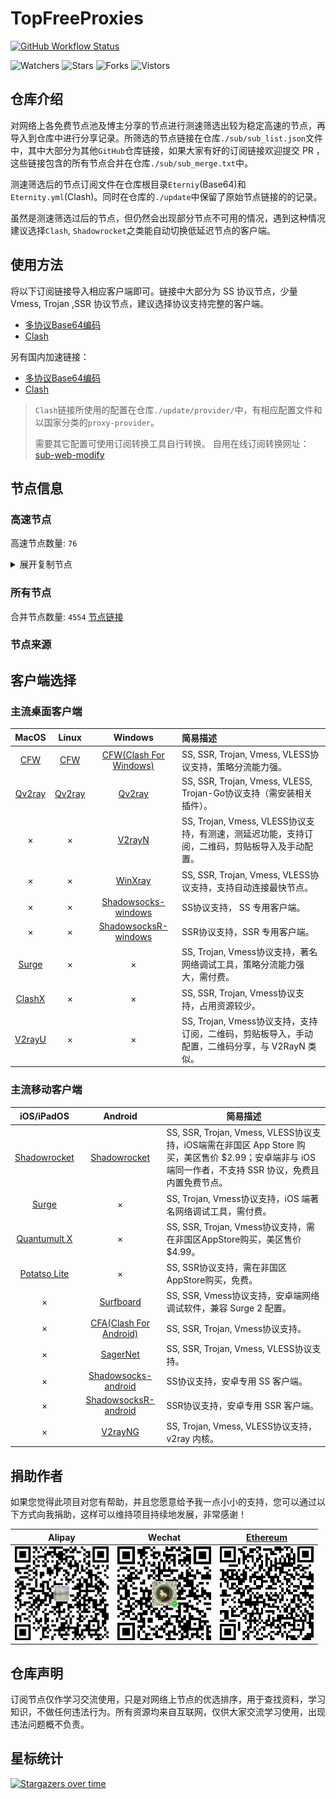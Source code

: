 # TopFreeProxies
[![GitHub Workflow Status](https://img.shields.io/github/workflow/status/alanbobs999/topfreeproxies/sub_merge?label=sub_merge)](https://github.com/alanbobs999/TopFreeProxies/actions/workflows/sub_merge.yml) 

![Watchers](https://img.shields.io/github/watchers/alanbobs999/topfreeproxies) ![Stars](https://img.shields.io/github/stars/alanbobs999/topfreeproxies) ![Forks](https://img.shields.io/github/forks/alanbobs999/topfreeproxies) ![Vistors](https://visitor-badge.laobi.icu/badge?page_id=alanbobs999.topfreeproxies)

## 仓库介绍
对网络上各免费节点池及博主分享的节点进行测速筛选出较为稳定高速的节点，再导入到仓库中进行分享记录。所筛选的节点链接在仓库`./sub/sub_list.json`文件中，其中大部分为其他`GitHub`仓库链接，如果大家有好的订阅链接欢迎提交 PR ，这些链接包含的所有节点合并在仓库`./sub/sub_merge.txt`中。

测速筛选后的节点订阅文件在仓库根目录`Eterniy`(Base64)和`Eternity.yml`(Clash)。同时在仓库的`./update`中保留了原始节点链接的的记录。

虽然是测速筛选过后的节点，但仍然会出现部分节点不可用的情况，遇到这种情况建议选择`Clash`, `Shadowrocket`之类能自动切换低延迟节点的客户端。

## 使用方法
将以下订阅链接导入相应客户端即可。链接中大部分为 SS 协议节点，少量 Vmess, Trojan ,SSR 协议节点，建议选择协议支持完整的客户端。

- [多协议Base64编码](https://raw.githubusercontent.com/alanbobs999/TopFreeProxies/master/Eternity)
- [Clash](https://raw.githubusercontent.com/alanbobs999/TopFreeProxies/master/Eternity.yml)

另有国内加速链接：

- [多协议Base64编码](https://raw.fastgit.org/alanbobs999/TopFreeProxies/master/Eternity)
- [Clash](https://raw.fastgit.org/alanbobs999/TopFreeProxies/master/Eternity.yml)

>`Clash`链接所使用的配置在仓库`./update/provider/`中，有相应配置文件和以国家分类的`proxy-provider`。
>
>需要其它配置可使用订阅转换工具自行转换。
>自用在线订阅转换网址：[sub-web-modify](https://sub.v1.mk/)

## 节点信息
### 高速节点
高速节点数量: `76`
<details>
  <summary>展开复制节点</summary>

    vmess://ewogICJ2IjogMiwKICAicHMiOiAi8J+PgVJFTEFZLTE5OC4xOC4wLjEyLTAwIiwKICAiYWRkIjogImhrLjE5NTM4Mi54eXoiLAogICJwb3J0IjogMTAwMSwKICAiaWQiOiAiMzBkNjAyZmUtZDBjMS00ZGJjLWJlYjYtM2E4YzY1NDYyNzg5IiwKICAiYWlkIjogMCwKICAic2N5IjogImF1dG8iLAogICJuZXQiOiAid3MiLAogICJ0eXBlIjogbnVsbCwKICAiaG9zdCI6ICJoay4xOTUzODIueHl6IiwKICAicGF0aCI6ICIvIiwKICAidGxzIjogZmFsc2UsCiAgInNuaSI6ICIiCn0=
    vmess://ewogICJ2IjogMiwKICAicHMiOiAi8J+PgVJFTEFZLTE5OC4xOC4wLjEzLTAxIiwKICAiYWRkIjogInp6LjE5NTM4Mi54eXoiLAogICJwb3J0IjogMTAwMDUsCiAgImlkIjogIjMwZDYwMmZlLWQwYzEtNGRiYy1iZWI2LTNhOGM2NTQ2Mjc4OSIsCiAgImFpZCI6IDAsCiAgInNjeSI6ICJhdXRvIiwKICAibmV0IjogIndzIiwKICAidHlwZSI6IG51bGwsCiAgImhvc3QiOiAienouMTk1MzgyLnh5eiIsCiAgInBhdGgiOiAiLyIsCiAgInRscyI6IGZhbHNlLAogICJzbmkiOiAiIgp9
    vmess://ewogICJ2IjogMiwKICAicHMiOiAi8J+PgVJFTEFZLTE5OC4xOC4wLjE0LTAyIiwKICAiYWRkIjogImp1eml4anAtMDAxLmRkbnMtb2luay54eXoiLAogICJwb3J0IjogNDAzMjMsCiAgImlkIjogIjRkMGIzYTU3LWE1MmItM2NlZS04MjgxLWQ3MzA5NmFlYzk5MyIsCiAgImFpZCI6IDAsCiAgInNjeSI6ICJhdXRvIiwKICAibmV0IjogIndzIiwKICAidHlwZSI6IG51bGwsCiAgImhvc3QiOiAiJTdCJTIySG9zdCUyMjolMjJqdXppeGpwLTAwMS5kZG5zLW9pbmsueHl6JTIyJTdEIiwKICAicGF0aCI6ICIvano2NjY2NjYiLAogICJ0bHMiOiBmYWxzZSwKICAic25pIjogIiIKfQ==
    vmess://ewogICJ2IjogMiwKICAicHMiOiAi8J+PgVJFTEFZLTE5OC4xOC4wLjEzLTAzIiwKICAiYWRkIjogInp6LjE5NTM4Mi54eXoiLAogICJwb3J0IjogMTAwMDcsCiAgImlkIjogIjMwZDYwMmZlLWQwYzEtNGRiYy1iZWI2LTNhOGM2NTQ2Mjc4OSIsCiAgImFpZCI6IDAsCiAgInNjeSI6ICJhdXRvIiwKICAibmV0IjogIndzIiwKICAidHlwZSI6IG51bGwsCiAgImhvc3QiOiAienouMTk1MzgyLnh5eiIsCiAgInBhdGgiOiAiLyIsCiAgInRscyI6IGZhbHNlLAogICJzbmkiOiAiIgp9
    vmess://ewogICJ2IjogMiwKICAicHMiOiAi8J+PgVJFTEFZLTE5OC4xOC4wLjE1LTA0IiwKICAiYWRkIjogInNnLmF6NjYubWwiLAogICJwb3J0IjogNjEwMDEsCiAgImlkIjogImNiOGFiMjg1LWZhZmMtNDVmNi04N2JjLTk3YTdhMmYyN2Y5ZiIsCiAgImFpZCI6IDAsCiAgInNjeSI6ICJhdXRvIiwKICAibmV0IjogIndzIiwKICAidHlwZSI6IG51bGwsCiAgImhvc3QiOiAiYXdlaWtlamktWW91VHViZS1URyIsCiAgInBhdGgiOiAiLyIsCiAgInRscyI6IGZhbHNlLAogICJzbmkiOiAiIgp9
    vmess://ewogICJ2IjogMiwKICAicHMiOiAi8J+PgVJFTEFZLTE5OC4xOC4wLjEzLTA1IiwKICAiYWRkIjogInp6LjE5NTM4Mi54eXoiLAogICJwb3J0IjogMTAwMDgsCiAgImlkIjogIjMwZDYwMmZlLWQwYzEtNGRiYy1iZWI2LTNhOGM2NTQ2Mjc4OSIsCiAgImFpZCI6IDAsCiAgInNjeSI6ICJhdXRvIiwKICAibmV0IjogIndzIiwKICAidHlwZSI6IG51bGwsCiAgImhvc3QiOiAienouMTk1MzgyLnh5eiIsCiAgInBhdGgiOiAiLyIsCiAgInRscyI6IGZhbHNlLAogICJzbmkiOiAiIgp9
    vmess://ewogICJ2IjogMiwKICAicHMiOiAi8J+PgVJFTEFZLTE5OC4xOC4wLjE2LTA2IiwKICAiYWRkIjogImhrMTQuYmFsYWxhMjAxNi54eXoiLAogICJwb3J0IjogODAsCiAgImlkIjogIjM3MTdmNGEwLTk1NGQtMTFlYy1iYzBjLWQzNDYzNTIzMWQ5OCIsCiAgImFpZCI6IDAsCiAgInNjeSI6ICJhdXRvIiwKICAibmV0IjogIndzIiwKICAidHlwZSI6IG51bGwsCiAgImhvc3QiOiAiaGsxNC5iYWxhbGEyMDE2Lnh5eiIsCiAgInBhdGgiOiAiL2JhbGFsYSIsCiAgInRscyI6IGZhbHNlLAogICJzbmkiOiAiIgp9
    vmess://ewogICJ2IjogMiwKICAicHMiOiAi8J+PgVJFTEFZLTE5OC4xOC4wLjE3LTA3IiwKICAiYWRkIjogImhrMTguYmFsYWxhMjAxNi54eXoiLAogICJwb3J0IjogMTAwODAsCiAgImlkIjogIjM3MTdmNGEwLTk1NGQtMTFlYy1iYzBjLWQzNDYzNTIzMWQ5OCIsCiAgImFpZCI6IDAsCiAgInNjeSI6ICJhdXRvIiwKICAibmV0IjogIndzIiwKICAidHlwZSI6IG51bGwsCiAgImhvc3QiOiAiaGsxOC5iYWxhbGEyMDE2Lnh5eiIsCiAgInBhdGgiOiAiL2hrMTgiLAogICJ0bHMiOiBmYWxzZSwKICAic25pIjogIiIKfQ==
    vmess://ewogICJ2IjogMiwKICAicHMiOiAi8J+HuvCfh7hVUy0xNTQuMTcuMC41Ny0wOCIsCiAgImFkZCI6ICIxNTQuMTcuMC41NyIsCiAgInBvcnQiOiAxMjI5NywKICAiaWQiOiAiOTg0YzNkZGMtNmVhOC00NzZmLWMxYTEtOWEyMmZlY2ZjZGFhIiwKICAiYWlkIjogMCwKICAic2N5IjogImF1dG8iLAogICJuZXQiOiAid3MiLAogICJ0eXBlIjogbnVsbCwKICAiaG9zdCI6ICIxNTQuMTcuMC41NyIsCiAgInBhdGgiOiAiLyIsCiAgInRscyI6IGZhbHNlLAogICJzbmkiOiAiIgp9
    vmess://ewogICJ2IjogMiwKICAicHMiOiAi8J+PgVJFTEFZLTE5OC4xOC4wLjE4LTA5IiwKICAiYWRkIjogInRyYW5zaXQwMS5iYWxhbGEyMDE2Lnh5eiIsCiAgInBvcnQiOiAxMDA4MCwKICAiaWQiOiAiMzcxN2Y0YTAtOTU0ZC0xMWVjLWJjMGMtZDM0NjM1MjMxZDk4IiwKICAiYWlkIjogMCwKICAic2N5IjogImF1dG8iLAogICJuZXQiOiAid3MiLAogICJ0eXBlIjogbnVsbCwKICAiaG9zdCI6ICJ0cmFuc2l0MDEuYmFsYWxhMjAxNi54eXoiLAogICJwYXRoIjogIi9oazE4IiwKICAidGxzIjogZmFsc2UsCiAgInNuaSI6ICIiCn0=
    vmess://ewogICJ2IjogMiwKICAicHMiOiAi8J+HrfCfh7BISy0xMjAuMjMzLjE0Ny4xMTgtMTAiLAogICJhZGQiOiAiMTIwLjIzMy4xNDcuMTE4IiwKICAicG9ydCI6IDUzOTYyLAogICJpZCI6ICJkM2Y0ODYxNC02NmMyLTQxMGUtYTQyZS1jN2UyYWJiOTU0OTYiLAogICJhaWQiOiAwLAogICJzY3kiOiAiYXV0byIsCiAgIm5ldCI6ICJ3cyIsCiAgInR5cGUiOiBudWxsLAogICJob3N0IjogIjEyMC4yMzMuMTQ3LjExOCIsCiAgInBhdGgiOiAiLyIsCiAgInRscyI6IGZhbHNlLAogICJzbmkiOiAiIgp9
    vmess://ewogICJ2IjogMiwKICAicHMiOiAi8J+HuPCfh6xTRy0yMC4yMTIuMjIwLjEwMS0xMSIsCiAgImFkZCI6ICIyMC4yMTIuMjIwLjEwMSIsCiAgInBvcnQiOiA4MDAwLAogICJpZCI6ICJmMDIzZjZlOS00NGMyLTRhZGUtOTJlMS1hMzJlODFhODU1MDAiLAogICJhaWQiOiAwLAogICJzY3kiOiAiYXV0byIsCiAgIm5ldCI6ICJ3cyIsCiAgInR5cGUiOiBudWxsLAogICJob3N0IjogIjIwLjIxMi4yMjAuMTAxIiwKICAicGF0aCI6ICIvIiwKICAidGxzIjogZmFsc2UsCiAgInNuaSI6ICIiCn0=
    vmess://ewogICJ2IjogMiwKICAicHMiOiAi8J+PgVJFTEFZLTE5OC4xOC4wLjE5LTEyIiwKICAiYWRkIjogInN4cXhqLmNuIiwKICAicG9ydCI6IDIxNjQsCiAgImlkIjogImFiYTUwZGQ0LTU0ODQtM2IwNS1iMTRhLTQ2NjFjYWY4NjJkNSIsCiAgImFpZCI6IDQsCiAgInNjeSI6ICJhdXRvIiwKICAibmV0IjogIndzIiwKICAidHlwZSI6IG51bGwsCiAgImhvc3QiOiAic3hxeGouY24iLAogICJwYXRoIjogIi93cyIsCiAgInRscyI6IGZhbHNlLAogICJzbmkiOiAiIgp9
    vmess://ewogICJ2IjogMiwKICAicHMiOiAi8J+PgVJFTEFZLTE5OC4xOC4wLjIwLTEzIiwKICAiYWRkIjogImdkeWQwMS5kZG5zLW9pbmsueHl6IiwKICAicG9ydCI6IDQwMjYzLAogICJpZCI6ICI0ZDBiM2E1Ny1hNTJiLTNjZWUtODI4MS1kNzMwOTZhZWM5OTMiLAogICJhaWQiOiAwLAogICJzY3kiOiAiYXV0byIsCiAgIm5ldCI6ICJ3cyIsCiAgInR5cGUiOiBudWxsLAogICJob3N0IjogImdkeWQwMS5kZG5zLW9pbmsueHl6IiwKICAicGF0aCI6ICIvano2NjY2NjYiLAogICJ0bHMiOiBmYWxzZSwKICAic25pIjogIiIKfQ==
    vmess://ewogICJ2IjogMiwKICAicHMiOiAi8J+PgVJFTEFZLTE5OC4xOC4wLjEzLTE0IiwKICAiYWRkIjogInp6LjE5NTM4Mi54eXoiLAogICJwb3J0IjogMTAwMDMsCiAgImlkIjogIjMwZDYwMmZlLWQwYzEtNGRiYy1iZWI2LTNhOGM2NTQ2Mjc4OSIsCiAgImFpZCI6IDAsCiAgInNjeSI6ICJhdXRvIiwKICAibmV0IjogIndzIiwKICAidHlwZSI6IG51bGwsCiAgImhvc3QiOiAienouMTk1MzgyLnh5eiIsCiAgInBhdGgiOiAiLyIsCiAgInRscyI6IGZhbHNlLAogICJzbmkiOiAiIgp9
    vmess://ewogICJ2IjogMiwKICAicHMiOiAi8J+HuPCfh6xTRy0yMC4yMTIuMjIwLjEwMS0xNSIsCiAgImFkZCI6ICIyMC4yMTIuMjIwLjEwMSIsCiAgInBvcnQiOiA4MDA4LAogICJpZCI6ICJkM2Y0ODYxNC02NmMyLTQxMGUtYTQyZS1jN2UyYWJiOTU0OTYiLAogICJhaWQiOiAwLAogICJzY3kiOiAiYXV0byIsCiAgIm5ldCI6ICJ3cyIsCiAgInR5cGUiOiBudWxsLAogICJob3N0IjogIjIwLjIxMi4yMjAuMTAxIiwKICAicGF0aCI6ICIvIiwKICAidGxzIjogZmFsc2UsCiAgInNuaSI6ICIiCn0=
    vmess://ewogICJ2IjogMiwKICAicHMiOiAi8J+HuvCfh7hVUy0yMDkuOTQuNTYuMTUyLTE2IiwKICAiYWRkIjogIjIwOS45NC41Ni4xNTIiLAogICJwb3J0IjogNDQzLAogICJpZCI6ICIzMDMzZTE1Ny1mZGMzLTQ3YzAtYWUzMi1mYzRmZTY1ZmM2NGQiLAogICJhaWQiOiAwLAogICJzY3kiOiAiYXV0byIsCiAgIm5ldCI6ICJ3cyIsCiAgInR5cGUiOiBudWxsLAogICJob3N0IjogIjIwOS45NC41Ni4xNTIiLAogICJwYXRoIjogIi85YXBRYWJ5ZzlsZSIsCiAgInRscyI6IGZhbHNlLAogICJzbmkiOiAiIgp9
    ss://Y2hhY2hhMjAtaWV0Zi1wb2x5MTMwNTo5YzRjOTRmOC05YzQ2LTQyNmEtOGRhNC0xNjkwMDE4YzcwYzJAZ3oubWlrdXl1bi54eXo6NjAwMDQ=#%F0%9F%8F%81RELAY-198.18.0.21-17
    ss://Y2hhY2hhMjAtaWV0Zi1wb2x5MTMwNTo5YzRjOTRmOC05YzQ2LTQyNmEtOGRhNC0xNjkwMDE4YzcwYzJAZ3oubWlrdXl1bi54eXo6NjAwMTE=#%F0%9F%8F%81RELAY-198.18.0.21-18
    ss://Y2hhY2hhMjAtaWV0Zi1wb2x5MTMwNTo5YzRjOTRmOC05YzQ2LTQyNmEtOGRhNC0xNjkwMDE4YzcwYzJAZ3oubWlrdXl1bi54eXo6NjAwMDM=#%F0%9F%8F%81RELAY-198.18.0.21-19
    ss://Y2hhY2hhMjAtaWV0Zi1wb2x5MTMwNTo5YzRjOTRmOC05YzQ2LTQyNmEtOGRhNC0xNjkwMDE4YzcwYzJAZ3oubWlrdXl1bi54eXo6NjAwMTA=#%F0%9F%8F%81RELAY-198.18.0.21-20
    ss://YWVzLTEyOC1nY206Y2Q3MzlmMzQtYWQzNy00MzNmLTkxMGMtN2VmMmQxYTg4ZjZiQGhrMi5hZWFkLm1sOjEwMQ==#%F0%9F%8F%81RELAY-198.18.0.22-21
    ss://Y2hhY2hhMjAtaWV0Zi1wb2x5MTMwNTo5YzRjOTRmOC05YzQ2LTQyNmEtOGRhNC0xNjkwMDE4YzcwYzJAZ3oubWlrdXl1bi54eXo6NjAwMDg=#%F0%9F%8F%81RELAY-198.18.0.21-22
    ss://YWVzLTEyOC1nY206Y2Q3MzlmMzQtYWQzNy00MzNmLTkxMGMtN2VmMmQxYTg4ZjZiQGhrMy5hZWFkLm1sOjEwMQ==#%F0%9F%8F%81RELAY-198.18.0.23-23
    ss://YWVzLTEyOC1nY206Y2Q3MzlmMzQtYWQzNy00MzNmLTkxMGMtN2VmMmQxYTg4ZjZiQGhrMS5hZWFkLm1sOjEwMQ==#%F0%9F%8F%81RELAY-198.18.0.24-24
    ss://Y2hhY2hhMjAtaWV0Zi1wb2x5MTMwNTo5YzRjOTRmOC05YzQ2LTQyNmEtOGRhNC0xNjkwMDE4YzcwYzJAc2gubWlrdXl1bi54eXo6NjAwMDg=#%F0%9F%8F%81RELAY-198.18.0.25-25
    ss://Y2hhY2hhMjAtaWV0Zi1wb2x5MTMwNTo5YzRjOTRmOC05YzQ2LTQyNmEtOGRhNC0xNjkwMDE4YzcwYzJAZ3oubWlrdXl1bi54eXo6NjAwMDE=#%F0%9F%8F%81RELAY-198.18.0.21-26
    ss://Y2hhY2hhMjAtaWV0Zi1wb2x5MTMwNTo5YzRjOTRmOC05YzQ2LTQyNmEtOGRhNC0xNjkwMDE4YzcwYzJAZ3oubWlrdXl1bi54eXo6NjAwMDI=#%F0%9F%8F%81RELAY-198.18.0.21-27
    ss://Y2hhY2hhMjAtaWV0Zi1wb2x5MTMwNTo5YzRjOTRmOC05YzQ2LTQyNmEtOGRhNC0xNjkwMDE4YzcwYzJAZ3oubWlrdXl1bi54eXo6NjAwMDk=#%F0%9F%8F%81RELAY-198.18.0.21-28
    ss://YWVzLTI1Ni1nY206a0RXdlhZWm9UQmNHa0M0QDYyLjIxMC4xNDAuMTYzOjg4ODE=#%F0%9F%87%A6%F0%9F%87%B6FR-62.210.140.163-29
    ss://YWVzLTI1Ni1nY206UENubkg2U1FTbmZvUzI3QDE5OC41Ny4yNy4xOTE6ODA5MQ==#%F0%9F%87%A8%F0%9F%87%A6CA-198.57.27.191-30
    ss://YWVzLTI1Ni1nY206cEtFVzhKUEJ5VFZUTHRNQDE5OC41Ny4yNy4xOTE6NDQz#%F0%9F%87%A8%F0%9F%87%A6CA-198.57.27.191-31
    ss://YWVzLTI1Ni1nY206S2l4THZLendqZWtHMDBybUAxOTguNTcuMjcuMTkxOjU1MDA=#%F0%9F%87%A8%F0%9F%87%A6CA-198.57.27.191-32
    ss://YWVzLTI1Ni1nY206ZzVNZUQ2RnQzQ1dsSklkQDE5OC41Ny4yNy4xOTE6NTAwMw==#%F0%9F%87%A8%F0%9F%87%A6CA-198.57.27.191-33
    ss://YWVzLTI1Ni1nY206VEV6amZBWXEySWp0dW9TQDE5OC41Ny4yNy4xOTE6NjY5Nw==#%F0%9F%87%A8%F0%9F%87%A6CA-198.57.27.191-34
    ss://YWVzLTI1Ni1nY206ZmFCQW9ENTRrODdVSkc3QDE5OC41Ny4yNy4xOTE6MjM3NQ==#%F0%9F%87%A8%F0%9F%87%A6CA-198.57.27.191-35
    ss://YWVzLTI1Ni1nY206ZmFCQW9ENTRrODdVSkc3QDE5OC41Ny4yNy4xOTE6MjM3Ng==#%F0%9F%87%A8%F0%9F%87%A6CA-198.57.27.191-36
    ss://YWVzLTI1Ni1nY206WTZSOXBBdHZ4eHptR0NAMTk4LjU3LjI3LjE5MTozMzg5#%F0%9F%87%A8%F0%9F%87%A6CA-198.57.27.191-37
    ss://YWVzLTI1Ni1nY206S2l4THZLendqZWtHMDBybUAxOTguNTcuMjcuMTkxOjgwODA=#%F0%9F%87%A8%F0%9F%87%A6CA-198.57.27.191-38
    ss://YWVzLTI1Ni1nY206ZTRGQ1dyZ3BramkzUVlAMTk4LjU3LjI3LjE5MTo5MTAx#%F0%9F%87%A8%F0%9F%87%A6CA-198.57.27.191-39
    ss://YWVzLTI1Ni1nY206WTZSOXBBdHZ4eHptR0NAMTkyLjQ2LjIwOS4xNDY6MzMwNg==#%F0%9F%87%AE%F0%9F%87%B3IN-192.46.209.146-40
    ss://YWVzLTI1Ni1nY206WEtGS2wyclVMaklwNzRAMTk4LjU3LjI3LjE5MTo4MDA5#%F0%9F%87%A8%F0%9F%87%A6CA-198.57.27.191-41
    ss://cmM0LW1kNTpwYXNzaW5mbzEyM0AxMTcuMjguMjQzLjE2NTo4MDUw#%F0%9F%87%AD%F0%9F%87%B0HK-117.28.243.165-42
    ss://YWVzLTI1Ni1nY206UmV4bkJnVTdFVjVBRHhHQDE5OC41Ny4yNy4xOTE6NzAwMg==#%F0%9F%87%A8%F0%9F%87%A6CA-198.57.27.191-43
    ss://cmM0LW1kNTpwYXNzaW5mbzEyM0AxMTcuMjguMjQzLjE3Mzo0MTcz#%F0%9F%87%AD%F0%9F%87%B0HK-117.28.243.173-44
    ss://YWVzLTI1Ni1nY206a0RXdlhZWm9UQmNHa0M0QDE5OC41Ny4yNy4xOTE6ODg4Mg==#%F0%9F%87%A8%F0%9F%87%A6CA-198.57.27.191-45
    ss://YWVzLTI1Ni1nY206ekROVmVkUkZQUWV4Rzl2QDEzNC4xOTUuMTk2LjY4OjYzNzk=#%F0%9F%87%A8%F0%9F%87%A6CA-134.195.196.68-46
    ss://YWVzLTI1Ni1nY206UENubkg2U1FTbmZvUzI3QDEzNC4xOTUuMTk2LjY4OjgwOTA=#%F0%9F%87%A8%F0%9F%87%A6CA-134.195.196.68-47
    ss://YWVzLTI1Ni1nY206WTZSOXBBdHZ4eHptR0NAMTM0LjE5NS4xOTYuNjg6NTYwMQ==#%F0%9F%87%A8%F0%9F%87%A6CA-134.195.196.68-48
    trojan://X9x2vdvYfJZnktyKf5@os2-3.nrojat.com:443?allowInsecure=1#%F0%9F%8F%81RELAY-198.18.0.26-49
    trojan://9zB9WZg2xaJz8pgcR2@os2-1.nrojat.com:443?allowInsecure=1#%F0%9F%8F%81RELAY-198.18.0.27-50
    trojan://X9x2vdvYfJZnktyKf5@os2-4.nrojat.com:443?allowInsecure=1#%F0%9F%8F%81RELAY-198.18.0.28-51
    trojan://9zB9WZg2xaJz8pgcR2@ty1-4.nrojat.com:443?allowInsecure=1#%F0%9F%8F%81RELAY-198.18.0.29-52
    trojan://XSNghEekEu9cSQJk27@os2-2.nrojat.com:443?allowInsecure=1#%F0%9F%8F%81RELAY-198.18.0.30-53
    trojan://RQPyF7mSHx9Bq8kQbF@os1-1.nrojat.com:443?allowInsecure=1#%F0%9F%8F%81RELAY-198.18.0.31-54
    trojan://XSNghEekEu9cSQJk27@ty1-2.nigirocloud.com:443?allowInsecure=1#%F0%9F%8F%81RELAY-198.18.0.32-55
    trojan://RQPyF7mSHx9Bq8kQbF@os2-5.nrojat.com:443?allowInsecure=1#%F0%9F%8F%81RELAY-198.18.0.33-56
    trojan://ca911d30af65ef1b@120.232.192.119:3389?allowInsecure=1#%F0%9F%87%AD%F0%9F%87%B0HK-120.232.192.119-57
    trojan://86231db5-96d0-4271-9977-cae3a0cba614@jgwdj2.gaox.ml:443?allowInsecure=1#%F0%9F%8F%81RELAY-198.18.0.34-58
    trojan://XSNghEekEu9cSQJk27@os2-8.nrojat.com:443?allowInsecure=1#%F0%9F%8F%81RELAY-198.18.0.35-59
    trojan://8vvY3btYPApRtf88QR@os1-5.nrojat.com:443?allowInsecure=1#%F0%9F%8F%81RELAY-198.18.0.36-60
    trojan://f9405c66-97a3-4ec4-8666-ec5f301d4d7c@cdn013.youxi.gay:443?allowInsecure=1#%F0%9F%8F%81RELAY-198.18.0.37-61
    trojan://f9405c66-97a3-4ec4-8666-ec5f301d4d7c@cdn018.youxi.gay:443?allowInsecure=1#%F0%9F%8F%81RELAY-198.18.0.38-62
    trojan://X9x2vdvYfJZnktyKf5@de1-2.nrojat.com:443?allowInsecure=1#%F0%9F%8F%81RELAY-198.18.0.39-63
    trojan://f9405c66-97a3-4ec4-8666-ec5f301d4d7c@cdn017.youxi.gay:443?allowInsecure=1#%F0%9F%8F%81RELAY-198.18.0.40-64
    trojan://8vvY3btYPApRtf88QR@uk1-2.nrojat.com:443?allowInsecure=1#%F0%9F%8F%81RELAY-198.18.0.41-65
    trojan://XSNghEekEu9cSQJk27@uk1-1.nrojat.com:443?allowInsecure=1#%F0%9F%8F%81RELAY-198.18.0.42-66
    trojan://9zB9WZg2xaJz8pgcR2@de1-4.nrojat.com:443?allowInsecure=1#%F0%9F%8F%81RELAY-198.18.0.43-67
    trojan://RQPyF7mSHx9Bq8kQbF@ee1-2.nrojat.com:443?allowInsecure=1#%F0%9F%8F%81RELAY-198.18.0.44-68
    trojan://3r90JDGBYA@185.148.14.58:53514?allowInsecure=1#%F0%9F%87%BA%F0%9F%87%B8US-185.148.14.58-69
    trojan://RQPyF7mSHx9Bq8kQbF@ee1-1.nrojat.com:443?allowInsecure=1#%F0%9F%8F%81RELAY-198.18.0.45-70
    trojan://f9405c66-97a3-4ec4-8666-ec5f301d4d7c@iptv003.youxi.gay:443?allowInsecure=1#%F0%9F%8F%81RELAY-198.18.0.46-71
    trojan://f9405c66-97a3-4ec4-8666-ec5f301d4d7c@iptv004.youxi.gay:443?allowInsecure=1#%F0%9F%8F%81RELAY-198.18.0.47-72
    trojan://888888@rn.uuuuuu.eu:443?allowInsecure=1#%F0%9F%8F%81RELAY-198.18.0.48-73
    trojan://8vvY3btYPApRtf88QR@ee1-3.nrojat.com:443?allowInsecure=1#%F0%9F%8F%81RELAY-198.18.0.49-74
    trojan://XSNghEekEu9cSQJk27@au1-4.nrojat.com:443?allowInsecure=1#%F0%9F%8F%81RELAY-198.18.0.50-75
    

</details>

### 所有节点
合并节点数量: `4554`
[节点链接](https://raw.githubusercontent.com/alanbobs999/TopFreeProxies/master/sub/sub_merge.txt)

### 节点来源

## 客户端选择
### 主流桌面客户端
|                            MacOS                             |                            Linux                             |                           Windows                            | 简易描述                                           |
| :----------------------------------------------------------: | :----------------------------------------------------------: | :----------------------------------------------------------: | :------------------------------------------------- |
| [CFW](https://github.com/Fndroid/clash_for_windows_pkg/releases) | [CFW](https://github.com/Fndroid/clash_for_windows_pkg/releases) | [CFW(Clash For Windows)](https://github.com/Fndroid/clash_for_windows_pkg/releases) | SS, SSR, Trojan, Vmess, VLESS协议支持，策略分流能力强。            |
|     [Qv2ray](https://github.com/Qv2ray/Qv2ray/releases)      |     [Qv2ray](https://github.com/Qv2ray/Qv2ray/releases)      |     [Qv2ray](https://github.com/Qv2ray/Qv2ray/releases)      | SS, SSR, Trojan, Vmess, VLESS, Trojan-Go协议支持（需安装相关插件）。 |
|                              ×                               |                              ×                               |      [V2rayN](https://github.com/2dust/v2rayN/releases)      | SS, Trojan, Vmess, VLESS协议支持，有测速，测延迟功能，支持订阅，二维码，剪贴板导入及手动配置。                 |
|                              ×                               |                              ×                               |    [WinXray](https://github.com/TheMRLL/winxray/releases)    | SS, SSR, Trojan, Vmess, VLESS协议支持，支持自动连接最快节点。            |
|                              ×                               |                              ×                               | [Shadowsocks-windows](https://github.com/shadowsocks/shadowsocks-windows/releases) | SS协议支持， SS 专用客户端。                                       |
|                              ×                               |                              ×                               | [ShadowsocksR-windows](https://github.com/HMBSbige/ShadowsocksR-Windows/releases) | SSR协议支持，SSR 专用客户端。                                      |
|                [Surge](https://nssurge.com/)                 |                              ×                               |                              ×                               | SS, Trojan, Vmess协议支持，著名网络调试工具，策略分流能力强大，需付费。                        |
|   [ClashX](https://github.com/yichengchen/clashX/releases)   |                              ×                               |                              ×                               | SS, SSR, Trojan, Vmess协议支持，占用资源较少。                   |
|      [V2rayU](https://github.com/yanue/V2rayU/releases)      |                              ×                               |                              ×                               | SS, Trojan, Vmess协议支持，支持订阅，二维码，剪贴板导入，手动配置，二维码分享，与 V2RayN 类似。                        |

### 主流移动客户端
|                          iOS/iPadOS                          |                           Android                            | 简易描述                                                     |
| :----------------------------------------------------------: | :----------------------------------------------------------: | ------------------------------------------------------------ |
| [Shadowrocket](https://apps.apple.com/us/app/shadowrocket/id932747118) | [Shadowrocket](https://play.google.com/store/apps/details?id=com.v2cross.proxy) | SS, SSR, Trojan, Vmess, VLESS协议支持，iOS端需在非国区 App Store 购买，美区售价 $2.99；安卓端非与 iOS 端同一作者，不支持 SSR 协议，免费且内置免费节点。 |
|                [Surge](https://nssurge.com/)                 |                              ×                               | SS, Trojan, Vmess协议支持，iOS 端著名网络调试工具，需付费。                                  |
| [Quantumult X](https://apps.apple.com/us/app/quantumult-x/id1443988620) |                              ×                               | SS, SSR, Trojan, Vmess协议支持，需在非国区AppStore购买，美区售价$4.99。 |
| [Potatso Lite](https://apps.apple.com/us/app/potatso-lite/id1239860606) |                              ×                               | SS, SSR协议支持，需在非国区AppStore购买，免费。              |
|                              ×                               | [Surfboard](https://play.google.com/store/apps/details?id=com.getsurfboard) | SS, SSR, Vmess协议支持，安卓端网络调试软件，兼容 Surge 2 配置。 |
|                              ×                               | [CFA(Clash For Android)](https://github.com/Kr328/ClashForAndroid/releases) | SS, SSR, Trojan, Vmess协议支持。                             |
|                              ×                               |  [SagerNet](https://github.com/SagerNet/SagerNet/releases)   | SS, SSR, Trojan, Vmess, VLESS协议支持。                      |
|                              ×                               | [Shadowsocks-android](https://github.com/shadowsocks/shadowsocks-android/releases) | SS协议支持，安卓专用 SS 客户端。                                                 |
|                              ×                               | [ShadowsocksR-android](https://github.com/HMBSbige/ShadowsocksR-Android/releases) | SSR协议支持，安卓专用 SSR 客户端。                                                |
|                              ×                               |     [V2rayNG](https://github.com/2dust/v2rayNG/releases)     | SS, Trojan, Vmess, VLESS协议支持，v2ray 内核。                           |

## 捐助作者
如果您觉得此项目对您有帮助，并且您愿意给予我一点小小的支持，您可以通过以下方式向我捐助，这样可以维持项目持续地发展，非常感谢！

| Alipay | Wechat | [Ethereum](https://etherscan.io/address/0xa7736a92aca8325c1f57664ee9453d465343eabe) |
| :------: | :------: | :------: | 
| <img width="150" src="./utils/donate/alipay.png"> | <img width="150" src="./utils/donate/wechat.png"> | <img width="150" src="./utils/donate/ethereum.png"> | 

## 仓库声明
订阅节点仅作学习交流使用，只是对网络上节点的优选排序，用于查找资料，学习知识，不做任何违法行为。所有资源均来自互联网，仅供大家交流学习使用，出现违法问题概不负责。

## 星标统计
[![Stargazers over time](https://starchart.cc/alanbobs999/TopFreeProxies.svg)](https://starchart.cc/alanbobs999/TopFreeProxies)
